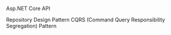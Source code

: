 Asp.NET Core API

Repository Design Pattern 
CQRS (Command Query Responsibility Segregation) Pattern


